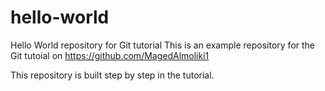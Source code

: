 # hello-world
Hello World repository for Git tutorial
This is an example repository for the Git tutoial on https://github.com/MagedAlmoliki1

This repository is built step by step in the tutorial.
